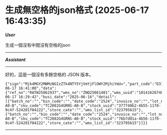 <!-- Generated by SpecStory -->

# 生成無空格的json格式 (2025-06-17 16:43:35)

_**User**_

生成一個沒有中間沒有空格的json

---

_**Assistant**_



---

好的，這是一個沒有多餘空格的 JSON 版本。

```json:Untitled-1
{"sign":"Mjk4MGY2MWMzNGIzZTk4NTY5YjVmYjFlOWY2MjhiYmU=","part_code":"D3101D1148","request_time":"2024-06-17 16:41:00","data":{"ref_no":"RATW25062937","wms_no":"ZNQ25061401","wms_uuid":"101416267403042325","arrived_time":"2025-06-17 16:29:42","busi_date":"2025-06-16","detail":[{"batch_no":"","bin_code":"","date_code":"2524","invoice_no":"","lot_no":"RP7J0","po_no":"","qty":4,"ref_sku_code":"TC2082G4GRNS-A0-B","sku_code":"TC2082G4GRNS-A0-B","stock_uuid":"377740b2-4b55-11f0-9c4f-524201f04222","store_cate":"","wms_list_id":"323795615"},{"batch_no":"","bin_code":"","date_code":"2524","invoice_no":"","lot_no":"RP62A","po_no":"","qty":10876,"ref_sku_code":"TC2082G4GRNS-A0-B","sku_code":"TC2082G4GRNS-A0-B","stock_uuid":"76b7d01a-4b56-11f0-9c4f-524201f04222","store_cate":"","wms_list_id":"323795615"}]}}
```

---

